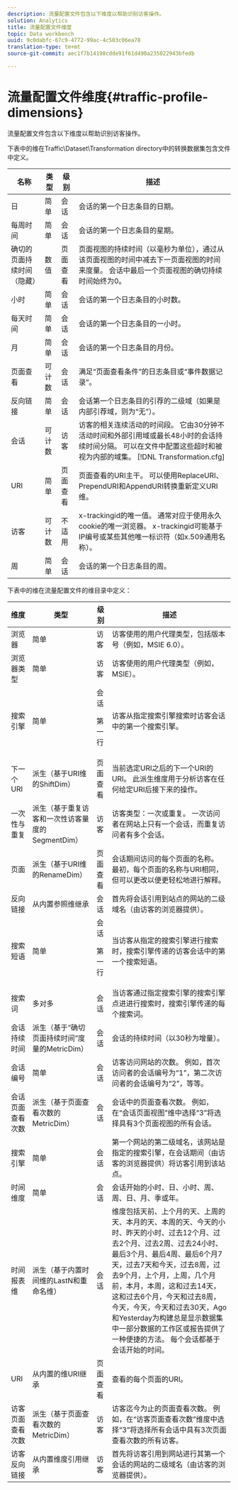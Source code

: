 ```yaml
---
description: 流量配置文件包含以下维度以帮助识别访客操作。
solution: Analytics
title: 流量配置文件维度
topic: Data workbench
uuid: 9c0dabfc-67c9-4772-99ac-4c503c06ea78
translation-type: tm+mt
source-git-commit: aec1f7b14198cdde91f61d490a235022943bfedb

---
```



# 流量配置文件维度{#traffic-profile-dimensions}

流量配置文件包含以下维度以帮助识别访客操作。

下表中的维在Traffic\Dataset\Transformation directory中的转换数据集包含文件中定义。

| 名称 | 类型 | 级别 | 描述 |
|---|---|---|---|
| 日 | 简单 | 会话 | 会话的第一个日志条目的日期。 |
| 每周时间 | 简单 | 会话 | 会话的第一个日志条目的星期。 |
| 确切的页面持续时间（隐藏） | 数值 | 页面查看 | 页面视图的持续时间（以毫秒为单位），通过从该页面视图的时间中减去下一页面视图的时间来度量。 会话中最后一个页面视图的确切持续时间始终为0。 |
| 小时 | 简单 | 会话 | 会话的第一个日志条目的小时数。 |
| 每天时间 | 简单 | 会话 | 会话的第一个日志条目的一小时。 |
| 月 | 简单 | 会话 | 会话的第一个日志条目的月份。 |
| 页面查看 | 可计数 | 会话 | 满足“页面查看条件”的日志条目或“事件数据记录”。 |
| 反向链接 | 简单 | 会话 | 会话第一个日志条目的引荐的二级域（如果是内部引荐域，则为“无”）。 |
| 会话 | 可计数 | 访客 | 访客的相关连续活动的时间段。 它由30分钟不活动时间和外部引用域或最长48小时的会话持续时间分隔。 可以在文件中配置这些超时和被视为内部的域集。 [!DNL Transformation.cfg] |
| URI | 简单 | 页面查看 | 页面查看的URI主干。 可以使用ReplaceURI、PrependURI和AppendURI转换重新定义URI维。 |
| 访客 | 可计数 | 不适用 | x-trackingid的唯一值。 通常对应于使用永久cookie的唯一浏览器。 x-trackingid可能基于IP编号或某些其他唯一标识符（如x.509通用名称）。 |
| 周 | 简单 | 会话 | 会话的第一个日志条目的周。 |

下表中的维在流量配置文件的维目录中定义：

<table id="table_02AC8DAD1B62443A96FABCB75C37F23A"> 
 <thead> 
  <tr> 
   <th colname="col1" class="entry"> 维度 </th> 
   <th colname="col2" class="entry"> 类型 </th> 
   <th colname="col03" class="entry"> 级别 </th> 
   <th colname="col3" class="entry"> 描述 </th> 
  </tr> 
 </thead>
 <tbody> 
  <tr> 
   <td colname="col1"> 浏览器 </td> 
   <td colname="col2"> 简单 </td> 
   <td colname="col03"> 访客 </td> 
   <td colname="col3"> 访客使用的用户代理类型，包括版本号（例如，MSIE 6.0）。 </td> 
  </tr> 
  <tr> 
   <td colname="col1"> 浏览器类型 </td> 
   <td colname="col2"> 简单 </td> 
   <td colname="col03"> 访客 </td> 
   <td colname="col3"> 访客使用的用户代理类型（例如，MSIE）。 </td> 
  </tr> 
  <tr> 
   <td colname="col1"> 搜索引擎 </td> 
   <td colname="col2"> 简单 </td> 
   <td colname="col03">会话 <p>第一行 </p></td> 
   <td colname="col3"> 访客从指定搜索引擎搜索时访客会话中的第一个搜索引擎。 </td> 
  </tr> 
  <tr> 
   <td colname="col1"> 下一个URI </td> 
   <td colname="col2"> 派生（基于URI维的ShiftDim） </td> 
   <td colname="col03"> 页面查看 </td> 
   <td colname="col3"> 当前选定URI之后的下一个URI的URI。 此派生维度用于分析访客在任何给定URI后接下来的操作。 </td> 
  </tr> 
  <tr> 
   <td colname="col1"> 一次性与重复 </td> 
   <td colname="col2"> 派生（基于重复访客和一次性访客量度的SegmentDim） </td> 
   <td colname="col03"> 访客 </td> 
   <td colname="col3"> 访客类型：一次或重复。 一次访问者在网站上只有一个会话，而重复访问者有多个会话。 </td> 
  </tr> 
  <tr> 
   <td colname="col1"> 页面 </td> 
   <td colname="col2"> 派生（基于URI维的RenameDim） </td> 
   <td colname="col03"> 页面查看 </td> 
   <td colname="col3"> 会话期间访问的每个页面的名称。 最初，每个页面的名称与URI相同，但可以更改以便更轻松地进行解释。 </td> 
  </tr> 
  <tr> 
   <td colname="col1"> 反向链接 </td> 
   <td colname="col2"> 从内置参照维继承 </td> 
   <td colname="col03"> 会话 </td> 
   <td colname="col3"> 首先将会话引用到站点的网站的二级域名（由访客的浏览器提供）。 </td> 
  </tr> 
  <tr> 
   <td colname="col1"> 搜索短语 </td> 
   <td colname="col2"> 简单 </td> 
   <td colname="col03">会话 <p>第一行 </p></td> 
   <td colname="col3"> 当访客从指定的搜索引擎进行搜索时，搜索引擎传递的访客会话中的第一个搜索短语。 </td> 
  </tr> 
  <tr> 
   <td colname="col1"> 搜索词 </td> 
   <td colname="col2"> 多对多 </td> 
   <td colname="col03"> 会话 </td> 
   <td colname="col3"> 当访客通过指定搜索引擎的搜索引擎点进进行搜索时，搜索引擎传递的每个搜索词。 </td> 
  </tr> 
  <tr> 
   <td colname="col1"> 会话持续时间 </td> 
   <td colname="col2"> 派生（基于“确切页面持续时间”度量的MetricDim） </td> 
   <td colname="col03"> 会话 </td> 
   <td colname="col3"> 会话的持续时间（以30秒为增量）。 </td> 
  </tr> 
  <tr> 
   <td colname="col1"> 会话编号 </td> 
   <td colname="col2"> 简单 </td> 
   <td colname="col03"> 会话 </td> 
   <td colname="col3"> 访客访问网站的次数。 例如，首次访问者的会话编号为“1”，第二次访问者的会话编号为“2”，等等。 </td> 
  </tr> 
  <tr> 
   <td colname="col1"> 会话页面查看次数 </td> 
   <td colname="col2"> 派生（基于页面查看次数的MetricDim） </td> 
   <td colname="col03"> 会话 </td> 
   <td colname="col3"> 会话中的页面查看次数。 例如，在“会话页面视图”维中选择“3”将选择具有3个页面视图的所有会话。 </td> 
  </tr> 
  <tr> 
   <td colname="col1"> 搜索引擎 </td> 
   <td colname="col2"> 简单 </td> 
   <td colname="col03"> 会话 </td> 
   <td colname="col3"> 第一个网站的第二级域名，该网站是指定的搜索引擎，在会话期间（由访客的浏览器提供）将访客引用到该站点。 </td> 
  </tr> 
  <tr> 
   <td colname="col1"> 时间维度 </td> 
   <td colname="col2"> 简单 </td> 
   <td colname="col03"> 会话 </td> 
   <td colname="col3"> 会话开始的小时、日、小时、周、周、日、月、季或年。 </td> 
  </tr> 
  <tr> 
   <td colname="col1"> 时间报表维 </td> 
   <td colname="col2"> 派生（基于内置时间维的LastN和重命名维） </td> 
   <td colname="col03"> 会话 </td> 
   <td colname="col3"> 维度包括天前、上个月的天、上周的天、本月的天、本周的天、今天的小时、昨天的小时、过去12个月、过去2个月、过去2周、过去24小时、最后3个月、最后4周、最后6个月7天，过去7天和今天，过去8周，过去9个月，上个月，上周，几个月前，本月，本周，这和过去14天，这和过去6个月，今天和过去8周，今天，今天，今天和过去30天，Ago和Yesterday为构建总是显示数据集中一部分数据的工作区或报告提供了一种便捷的方法。 每个会话都基于会话开始的时间。 </td> 
  </tr> 
  <tr> 
   <td colname="col1"> URI </td> 
   <td colname="col2"> 从内置的维URI继承 </td> 
   <td colname="col03"> 页面查看 </td> 
   <td colname="col3"> 查看的每个页面的URI。 </td> 
  </tr> 
  <tr> 
   <td colname="col1"> 访客页面查看次数 </td> 
   <td colname="col2"> 派生（基于页面查看次数的MetricDim） </td> 
   <td colname="col03"> 访客 </td> 
   <td colname="col3"> 访客迄今为止的页面查看次数。 例如，在“访客页面查看次数”维度中选择“3”将选择所有会话中具有3次页面查看次数的所有访客。 </td> 
  </tr> 
  <tr> 
   <td colname="col1"> 访客反向链接 </td> 
   <td colname="col2"> 从内置维度引用继承 </td> 
   <td colname="col03"> 访客 </td> 
   <td colname="col3"> 首先将访客引用到网站进行其第一个会话的网站的二级域名（由访客的浏览器提供）。 </td> 
  </tr> 
 </tbody> 
</table>

